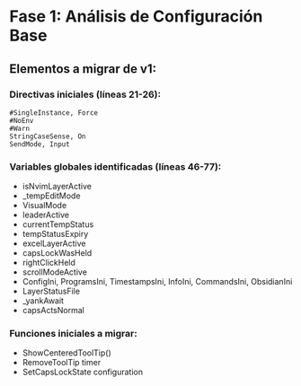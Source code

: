 # Fase 1: Análisis de Configuración Base

## Elementos a migrar de v1:

### Directivas iniciales (líneas 21-26):
```autohotkey
#SingleInstance, Force
#NoEnv
#Warn
StringCaseSense, On
SendMode, Input
```

### Variables globales identificadas (líneas 46-77):
- isNvimLayerActive
- _tempEditMode
- VisualMode
- leaderActive
- currentTempStatus
- tempStatusExpiry
- excelLayerActive
- capsLockWasHeld
- rightClickHeld
- scrollModeActive
- ConfigIni, ProgramsIni, TimestampsIni, InfoIni, CommandsIni, ObsidianIni
- LayerStatusFile
- _yankAwait
- capsActsNormal

### Funciones iniciales a migrar:
- ShowCenteredToolTip()
- RemoveToolTip timer
- SetCapsLockState configuration